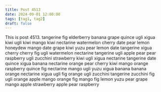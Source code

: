 ```yaml
---
title: Post 4513
date: 2024-09-01 12:00:00
tags: [tag1, tag2]
draft: false
---
```

This is post 4513.
tangerine
fig
elderberry
banana
grape
quince
ugli
xigua
kiwi
ugli
kiwi
mango
kiwi
nectarine
watermelon
cherry
date
pear
lemon
honeydew
mango
date
grape
kiwi
yuzu
pear
lemon
date
tangerine
xigua
cherry
cherry
fig
ugli
watermelon
nectarine
tangerine
ugli
apple
pear
pear
raspberry
ugli
zucchini
strawberry
kiwi
ugli
xigua
nectarine
tangerine
date
quince
xigua
banana
nectarine
orange
pear
cherry
kiwi
mango
orange
raspberry
quince
fig
nectarine
mango
ugli
yuzu
xigua
banana
banana
orange
nectarine
xigua
ugli
fig
orange
ugli
zucchini
tangerine
zucchini
fig
ugli
orange
apple
mango
orange
fig
mango
fig
lemon
yuzu
pear
grape
mango
apple
strawberry
apple
pear
raspberry
